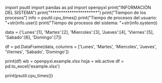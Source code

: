 import psutil
import pandas as pd
import openpyxl
print("INFORMACIÓN DEL SISTEMA")
print("**********************")
print("Tiempon de los procesos")
info = psutil.cpu_times()
print("Tiempo de procesos del usuario: "+str(info.user))
print("Tiempo de procesos del sistema: "+str(info.system))



data = {'Lunes':[1],
        'Martes':[2],
        'Miercoles':[3],
        'Jueves':[4],
        'Viernes':[5],
        'Sabado':[6],
        'Domingo':[7]}

df = pd.DataFrame(data, columns = ['Lunes', 'Martes', 'Miercoles', 'Jueves', 'Viernes', 'Sabado', 'Domingo'])

print(df)
wb = openpyxl.example.xlsx
hoja = wb.active
df = pd.to_excel('example.xlsx')

print(psutil.cpu_times())
